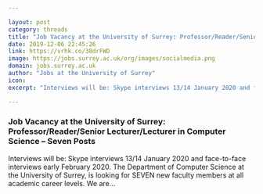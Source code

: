 ```yaml
---

layout: post
category: threads
title: "Job Vacancy at the University of Surrey: Professor/Reader/Senior Lecturer/Lecturer in Computer Science"
date: 2019-12-06 22:45:26
link: https://vrhk.co/38drFWD
image: https://jobs.surrey.ac.uk/org/images/socialmedia.png
domain: jobs.surrey.ac.uk
author: "Jobs at the University of Surrey"
icon: 
excerpt: "Interviews will be: Skype interviews 13/14 January 2020 and face-to-face interviews early February 2020. The Department of Computer Science at the University of Surrey, is looking for SEVEN new faculty members at all academic career levels. We are..."

---
```


### Job Vacancy at the University of Surrey: Professor/Reader/Senior Lecturer/Lecturer in Computer Science – Seven Posts

Interviews will be: Skype interviews 13/14 January 2020 and face-to-face interviews early February 2020. The Department of Computer Science at the University of Surrey, is looking for SEVEN new faculty members at all academic career levels. We are...